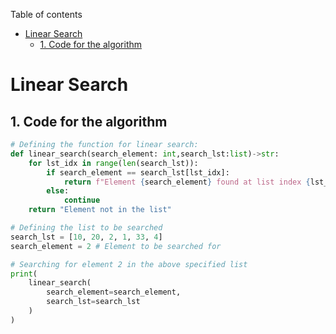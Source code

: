 Table of contents
- [Linear Search](#linear-search)
  - [1. Code for the algorithm](#1-code-for-the-algorithm)

# Linear Search

## 1. Code for the algorithm

```python
# Defining the function for linear search:
def linear_search(search_element: int,search_lst:list)->str:
    for lst_idx in range(len(search_lst)):
        if search_element == search_lst[lst_idx]:
            return f"Element {search_element} found at list index {lst_idx}"
        else:
            continue
    return "Element not in the list"

# Defining the list to be searched
search_lst = [10, 20, 2, 1, 33, 4]
search_element = 2 # Element to be searched for

# Searching for element 2 in the above specified list
print(
    linear_search(
        search_element=search_element, 
        search_lst=search_lst
    )
)
```
